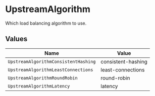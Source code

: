 # UpstreamAlgorithm

Which load balancing algorithm to use.


## Values

| Name                                 | Value                                |
| ------------------------------------ | ------------------------------------ |
| `UpstreamAlgorithmConsistentHashing` | consistent-hashing                   |
| `UpstreamAlgorithmLeastConnections`  | least-connections                    |
| `UpstreamAlgorithmRoundRobin`        | round-robin                          |
| `UpstreamAlgorithmLatency`           | latency                              |